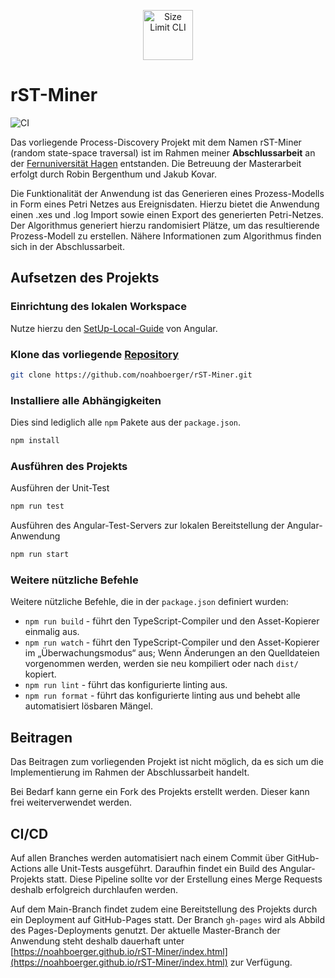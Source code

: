 <p align="center">
  <img src="./src/favicon.ico" alt="Size Limit CLI" width="80">
</p>

# rST-Miner

![CI](https://github.com/noahboerger/rST-Miner/actions/workflows/build-test-and-deploy-if-main.yml/badge.svg)

Das vorliegende Process-Discovery Projekt mit dem Namen rST-Miner (random state-space traversal) ist im Rahmen meiner **Abschlussarbeit** an der [Fernuniversität Hagen](https://www.fernuni-hagen.de/) entstanden. Die Betreuung der Masterarbeit erfolgt durch Robin Bergenthum und Jakub Kovar.

Die Funktionalität der Anwendung ist das Generieren eines Prozess-Modells in Form eines Petri Netzes aus Ereignisdaten. Hierzu bietet die Anwendung einen .xes und .log Import sowie einen Export des generierten Petri-Netzes. Der Algorithmus generiert hierzu randomisiert Plätze, um das resultierende Prozess-Modell zu erstellen. Nähere Informationen zum Algorithmus finden sich in der Abschlussarbeit.

## Aufsetzen des Projekts

### Einrichtung des lokalen Workspace

Nutze hierzu den [SetUp-Local-Guide](https://angular.io/guide/setup-local) von Angular.

### Klone das vorliegende [Repository](https://github.com/noahboerger/rST-Miner)

```bash
git clone https://github.com/noahboerger/rST-Miner.git
```

### Installiere alle Abhängigkeiten

Dies sind lediglich alle `npm` Pakete aus der `package.json`.

```bash
npm install
```

### Ausführen des Projekts

Ausführen der Unit-Test

```bash
npm run test 
```

Ausführen des Angular-Test-Servers zur lokalen Bereitstellung der Angular-Anwendung

```bash
npm run start 
```

### Weitere nützliche Befehle

Weitere nützliche Befehle, die in der `package.json` definiert wurden:

* `npm run build` - führt den TypeScript-Compiler und den Asset-Kopierer einmalig aus.
* `npm run watch` - führt den TypeScript-Compiler und den Asset-Kopierer im „Überwachungsmodus“ aus; Wenn Änderungen an den Quelldateien vorgenommen werden, werden sie neu kompiliert oder nach `dist/` kopiert.
* `npm run lint` - führt das konfigurierte linting aus.
* `npm run format` - führt das konfigurierte linting aus und behebt alle automatisiert lösbaren Mängel.

## Beitragen

Das Beitragen zum vorliegenden Projekt ist nicht möglich, da es sich um die Implementierung im Rahmen der Abschlussarbeit handelt.

Bei Bedarf kann gerne ein Fork des Projekts erstellt werden. Dieser kann frei weiterverwendet werden.

## CI/CD

Auf allen Branches werden automatisiert nach einem Commit über GitHub-Actions alle Unit-Tests ausgeführt. Daraufhin findet ein Build des Angular-Projekts statt. Diese Pipeline sollte vor der Erstellung eines Merge Requests deshalb erfolgreich durchlaufen werden.

Auf dem Main-Branch findet zudem eine Bereitstellung des Projekts durch ein Deployment auf GitHub-Pages statt. Der Branch `gh-pages` wird als Abbild des Pages-Deployments genutzt. Der aktuelle Master-Branch der Anwendung steht deshalb dauerhaft unter [https://noahboerger.github.io/rST-Miner/index.html](https://noahboerger.github.io/rST-Miner/index.html) zur Verfügung.
